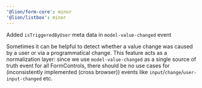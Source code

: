 ```yaml
---
'@lion/form-core': minor
'@lion/listbox': minor
---
```


Added `isTriggeredByUser` meta data in `model-value-changed` event

Sometimes it can be helpful to detect whether a value change was caused by a user or via a programmatical change.
This feature acts as a normalization layer: since we use `model-value-changed` as a single source of truth event for all FormControls, there should be no use cases for (inconsistently implemented (cross browser)) events like `input`/`change`/`user-input-changed` etc.
